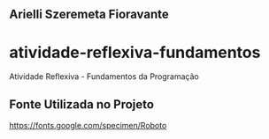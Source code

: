 ##  Arielli Szeremeta Fioravante

# atividade-reflexiva-fundamentos

Atividade Reflexiva - Fundamentos da Programação

## Fonte Utilizada no Projeto

https://fonts.google.com/specimen/Roboto
